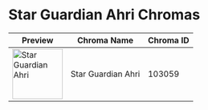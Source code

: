# Star Guardian Ahri Chromas

| Preview | Chroma Name | Chroma ID |
|---|---|---|
| <img src='https://raw.communitydragon.org/latest/plugins/rcp-be-lol-game-data/global/default/v1/champion-chroma-images/103/103059.png' alt='Star Guardian Ahri' width='100'> | Star Guardian Ahri | 103059 |
